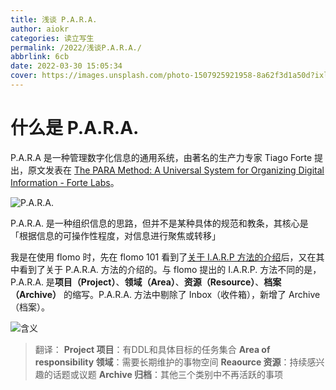 ```yaml
---
title: 浅谈 P.A.R.A.
author: aiokr
categories: 读立写生
permalink: /2022/浅谈P.A.R.A./
abbrlink: 6cb
date: 2022-03-30 15:05:34
cover: https://images.unsplash.com/photo-1507925921958-8a62f3d1a50d?ixlib=rb-1.2.1&ixid=MnwxMjA3fDB8MHxwaG90by1wYWdlfHx8fGVufDB8fHx8&auto=format&fit=crop&w=3000&q=80
---
```


# 什么是 P.A.R.A.

P.A.R.A 是一种管理数字化信息的通用系统，由著名的生产力专家 Tiago Forte 提出，原文发表在 [The PARA Method: A Universal System for Organizing Digital Information - Forte Labs](https://fortelabs.co/blog/para/)。

![P.A.R.A.](https://imgur.lzmun.com/picgo/after2022/202203301526689.jpeg_itp)

P.A.R.A. 是一种组织信息的思路，但并不是某种具体的规范和教条，其核心是「根据信息的可操作性程度，对信息进行聚焦或转移」

我是在使用 flomo 时，先在 flomo 101 看到了[关于 I.A.R.P 方法的介绍](https://help.flomoapp.com/thinking/iarp.html)后，又在其中看到了关于 P.A.R.A. 方法的介绍的。与 flomo 提出的 I.A.R.P. 方法不同的是，P.A.R.A. 是**项目（Project）**、**领域（Area）**、**资源（Resource）**、**档案（Archive）** 的缩写。P.A.R.A. 方法中剔除了 Inbox（收件箱），新增了 Archive（档案）。

![含义](https://imgur.lzmun.com/picgo/after2022/202203301530595.jpeg_itp)

> 翻译：
> **Project 项目**：有DDL和具体目标的任务集合
> **Area of responsibility 领域**：需要长期维护的事物空间
> **Reaource 资源**：持续感兴趣的话题或议题
> **Archive 归档**：其他三个类别中不再活跃的事项